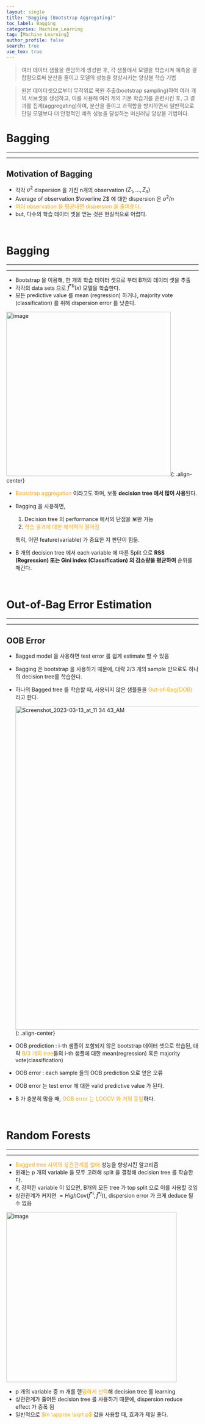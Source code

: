 ```yaml
---
layout: single
title: "Bagging (Bootstrap Aggregating)"
toc_label: Bagging
categories: Machine_Learning
tag: [Machine Learning]
author_profile: false
search: true
use_tex: true
---
```


>  여러 데이터 샘플을 랜덤하게 생성한 후, 각 샘플에서 모델을 학습시켜 예측을 결합함으로써 분산을 줄이고 모델의 성능을 향상시키는 앙상블 학습 기법

> 원본 데이터셋으로부터 무작위로 복원 추출(bootstrap sampling)하여 여러 개의 서브셋을 생성하고, 
> 이를 사용해 여러 개의 기본 학습기를 훈련시킨 후, 그 결과를 집계(aggregating)하여, 분산을 줄이고 과적합을 방지하면서 일반적으로 단일 모델보다 더 안정적인 예측 성능을 달성하는 머신러닝 앙상블 기법이다.

# Bagging

---

---

## Motivation of Bagging

- 각각 $\sigma^2$ dispersion 을 가진 n개의 observation $(Z_1,...,Z_n)$
- Average of observation $\overline Z$ 에 대한 dispersion 은 $\sigma^2 / n$
- <span style='color:orange'>여러 observation 을 평균내면 dispersion 을 줄여준다.</span>
- but, 다수의 학습 데이터 셋을 얻는 것은 현실적으로 어렵다.

<br>

# Bagging

---

---

- Bootstrap 을 이용해, 한 개의 학습 데이터 셋으로 부터 B개의 데이터 셋을 추출
- 각각의 data sets 으로 $\hat f^{*b}(x)$ 모델을 학습한다.
- 모든 predictive value 를 mean (regression) 하거나, majority vote (classification) 를 취해 dispersion error 를 낮춘다.

<img width="431" alt="image" src="https://github.com/woo-kyu/woo-kyu.github.io/assets/102133610/950bc0e0-5d3d-4679-8f84-6a5efbb69cc2">{: .align-center}


- <span style='color:orange'>Bootstrap aggregation</span> 이라고도 하며, 보통 **decision tree 에서 많이 사용**된다.
- Bagging 을 사용하면,
  1. Decision tree 의 performance 에서의 단점을 보완 가능
  2. <span style='color:orange'>학습 결과에 대한 해석력이 떨어짐</span>

  특히, 어떤 feature(variable) 가 중요한 지 판단이 힘듦.

- B 개의 decision tree 에서 each variable 에 따른 Split 으로 **RSS (Regression) 또는 Gini index (Classification) 의 감소량을 평균하여** 순위를 매긴다.

<br>

# Out-of-Bag Error Estimation

---

---

## OOB Error

- Bagged model 을 사용하면 test error 를 쉽게 estimate 할 수 있음
- Bagging 은 bootstrap 을 사용하기 때문에, 대략 2/3 개의 sample 만으로도 하나의 decision tree를 학습한다.
- 하나의 Bagged tree 를 학습할 때, 사용되지 않은 샘플들을 <span style='color:orange'>Out-of-Bag(OOB)</span> 라고 한다.

  <img width="849" alt="Screenshot_2023-03-13_at_11 34 43_AM" src="https://github.com/woo-kyu/woo-kyu.github.io/assets/102133610/604f55f5-94cb-4d28-b165-12759d5ae703">{: .align-center}



- OOB prediction : i-th 샘플이 포함되지 않은 bootstrap 데이터 셋으로 학습된, 대략 <span style='color:orange'>B/3 개의 tree</span>들의 i-th 샘플에 대한 mean(regression) 혹은 majority vote(classification)
- OOB error : each sample 들의 OOB prediction 으로 얻은 오류
- OOB error 는 test error 에 대한 valid predictive value 가 된다.
- B 가 충분히 많을 때, <span style='color:orange'>OOB error 는 LOOCV 와 거의 동일</span>하다.

<br>

# Random Forests

---

---

- <span style='color:orange'>Bagged tree 사이의 상관관계를 없애</span> 성능을 향상시킨 알고리즘
- 원래는 p 개의 variable 을 모두 고려해 split 을 결정해 decision tree 를 학습한다.
- if, 강력한 variable 이 있으면, B개의 모든 tree 가 top split 으로 이를 사용할 것임
- 상관관계가 커지면 $=High\textrm{Cov}(\hat f^{*i}, \hat f^{*j})$), dispersion error 가 크게 deduce 될 수 없음

<img width="446" alt="image" src="https://github.com/woo-kyu/woo-kyu.github.io/assets/102133610/11d5b1ac-6068-459d-97a7-22fd328fb3c8">


- p 개의 variable 중 m 개를 랜<span style='color:orange'>덤하게 선택</span>해 decision tree 를 learning
- 상관관계가 줄어든 decision tree 를 사용하기 때문에, dispersion reduce effect 가 증폭 됨
- 일반적으로 <span style='color:orange'>$m \approx \sqrt p$</span> 값을 사용할 때, 효과가 제일 좋다.